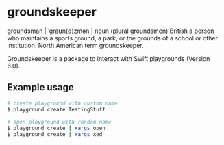# groundskeeper

groundsman | ˈɡraʊn(d)zmən |
noun (plural groundsmen) British
a person who maintains a sports ground, a park, or the grounds of a school or other institution. North American term groundskeeper.

Groundskeeper is a package to interact with Swift playgrounds (Version 6.0).

## Example usage

```bash
# create playground with custom name
$ playground create TestingStuff

# open playground with random name
$ playground create | xargs open
$ playground create | xargs xed
```
